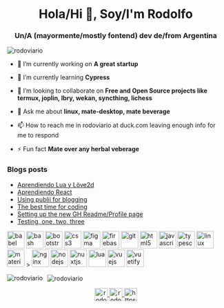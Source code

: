 <h1 align="center">Hola/Hi 👋, Soy/I'm Rodolfo</h1>
<h3 align="center">Un/A (mayormente/mostly fontend) dev de/from Argentina</h3>

<p align="left"> <img src="https://komarev.com/ghpvc/?username=rodoviario" alt="rodoviario" /> </p>

- 🔭 I’m currently working on **A great startup**

- 🌱 I’m currently learning **Cypress**

- 👯 I’m looking to collaborate on **Free and Open Source projects like termux, joplin, lbry, wekan, syncthing, lichess**

- 💬 Ask me about **linux, mate-desktop, mate beverage**

- 📫 How to reach me in rodoviario at duck.com leaving enough info for me to respond

- ⚡ Fun fact **Mate over any herbal veberage**

### Blogs posts
<!-- BLOG-POST-LIST:START -->

- [Aprendiendo Lua y Löve2d](https://rodoviario.github.io/lua-loeve-excelente-curso-en-freecodecamp/)
- [Aprendiendo React](https://rodoviario.github.io/aprendiendo-react/)
- [Using publii for blogging](https://rodoviario.github.io/using-publii-for-bloggin/)
- [The best time for coding](https://rodoviario.github.io/the-best-time-for-coding/)
- [Setting up the new GH Readme/Profile page](https://rodoviario.github.io/setting-up-the-new-gh-readmeprofile-page/)
- [Testing, one, two, three](https://rodoviario.github.io/testing-one-two-three/)
<!-- BLOG-POST-LIST:END -->

<p align="left">
  <img src="https://www.vectorlogo.zone/logos/babeljs/babeljs-icon.svg" alt="babel" width="40" height="40"/>
  <img src="https://www.vectorlogo.zone/logos/gnu_bash/gnu_bash-icon.svg" alt="bash" width="40" height="40"/>
  <img src="https://cdn.jsdelivr.net/gh/devicons/devicon/icons/bootstrap/bootstrap-plain.svg" alt="bootstrap" width="40" height="40"/>
  <img src="https://cdn.jsdelivr.net/gh/devicons/devicon/icons/css3/css3-original-wordmark.svg" alt="css3" width="40" height="40"/>
  <img src="https://www.vectorlogo.zone/logos/figma/figma-icon.svg" alt="figma" width="40" height="40"/>
  <img src="https://www.vectorlogo.zone/logos/firebase/firebase-icon.svg" alt="firebase" width="40" height="40"/>
  <img src="https://www.vectorlogo.zone/logos/git-scm/git-scm-icon.svg" alt="git" width="40" height="40"/>
  <img src="https://cdn.jsdelivr.net/gh/devicons/devicon/icons/html5/html5-original-wordmark.svg" alt="html5" width="40" height="40"/>
  <img src="https://cdn.jsdelivr.net/gh/devicons/devicon/icons/javascript/javascript-original.svg" alt="javascript" width="40" height="40"/>
    <img src="https://cdn.jsdelivr.net/gh/devicons/devicon/icons/typescript/typescript-original.svg" alt="typescript" width="40" height="40"/>
  <img src="https://cdn.jsdelivr.net/gh/devicons/devicon/icons/linux/linux-original.svg" alt="linux" width="40" height="40"/>
  <img src="https://raw.githubusercontent.com/prplx/svg-logos/5585531d45d294869c4eaab4d7cf2e9c167710a9/svg/materialize.svg" alt="materialize" width="40" height="40"/> >
  <img src="https://cdn.jsdelivr.net/gh/devicons/devicon/icons/nginx/nginx-original.svg" alt="nginx" width="40" height="40"/>
  <img src="https://cdn.jsdelivr.net/gh/devicons/devicon/icons/nodejs/nodejs-original-wordmark.svg" alt="nodejs" width="40" height="40"/>
  <img src="https://www.vectorlogo.zone/logos/nuxtjs/nuxtjs-icon.svg" alt="nuxtjs" width="40" height="40"/>
  <img src="https://cdn.jsdelivr.net/gh/devicons/devicon/icons/lue/lua-original.svg" alt="lua" width="40" height="40"/>
  <img src="https://cdn.jsdelivr.net/gh/devicons/devicon/icons/vuejs/vuejs-original-wordmark.svg" alt="vuejs" width="40" height="40"/>
  <img src="https://bestofjs.org/logos/vuetify.svg" alt="vuetify" width="40" height="40"/>
</p>

<p>
  <img align="left" src="https://github-readme-stats.vercel.app/api/top-langs/?username=rodoviario&layout=compact" alt="rodoviario" />
</p>

<p>&nbsp;
  <img align="center" src="https://github-readme-stats.vercel.app/api?username=rodoviario&show_icons=true" alt="rodoviario" />
</p>

<p align="center">
  <a href="https://codepen.io/rodochile" target="blank">
    <img align="center" src="https://cdn.jsdelivr.net/npm/simple-icons@3.0.1/icons/codepen.svg" alt="rodochile" height="30" width="30" />
  </a>
  <a href="https://linkedin.com/in/rodolfoguagnini" target="blank">
    <img align="center" src="https://cdn.jsdelivr.net/npm/simple-icons@3.0.1/icons/linkedin.svg" alt="rodolfoguagnini" height="30" width="30" />
  </a>
  <a href="/https://rodoviario.github.io/feed.xml" target="blank">
    <img align="center" src="https://cdn.jsdelivr.net/npm/simple-icons@3.0.1/icons/rss.svg" alt="https://rodoviario.github.io/feed.xml" height="30" width="30" />
  </a>
</p>
